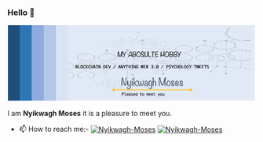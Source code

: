 ### Hello 👋
![Github Header](banner/mosnyik.png)

I am **Nyikwagh Moses** it is a pleasure to meet you.



<!--
Here are some ideas to get you started:

- 🔭 I’m currently working on ...
- 🌱 I’m currently learning ...
- 👯 I’m looking to collaborate on ...
- 🤔 I’m looking for help with ...
- 💬 Ask me about ...
-->

- 📫 How to reach me:- <a href="https://twitter.com/mosnyik" target="_blank"><img align="center" src="https://user-images.githubusercontent.com/85313109/175697635-e7798a13-0183-45f4-a03f-fe070051f650.png" alt="Nyikwagh-Moses" height="20" width="22" /></a> <a href="https://www.linkedin.com/in/moses-nyikwagh-a29a25127/" target="_blank"><img align="center" src="https://user-images.githubusercontent.com/85313109/175698162-248acd34-57ad-431c-b0bd-7dc6ee7bbab7.png" alt="Nyikwagh-Moses" height="30" width="30" /></a>
<!--
- 😄 Pronouns: ...
- ⚡ Fun fact: ...
-->
